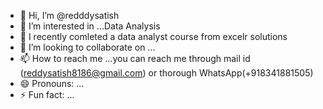 - 👋 Hi, I’m @redddysatish
- 👀 I’m interested in ...Data Analysis
- 🌱 I recently comleted a data analyst course from excelr solutions
- 💞️ I’m looking to collaborate on ...
- 📫 How to reach me ...you can reach me through mail id (reddysatish8186@gmail.com) or thorough WhatsApp(+918341881505)
- 😄 Pronouns: ...
- ⚡ Fun fact: ...

<!---
redddysa/redddysa is a ✨ special ✨ repository because its `README.md` (this file) appears on your GitHub profile.
You can click the Preview link to take a look at your changes.
--->
